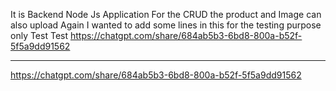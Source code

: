 It is Backend Node Js Application For the CRUD the product and Image can also upload
Again I wanted to add some lines in this for the testing purpose only
Test
Test
https://chatgpt.com/share/684ab5b3-6bd8-800a-b52f-5f5a9dd91562

-------------------------------


https://chatgpt.com/share/684ab5b3-6bd8-800a-b52f-5f5a9dd91562
